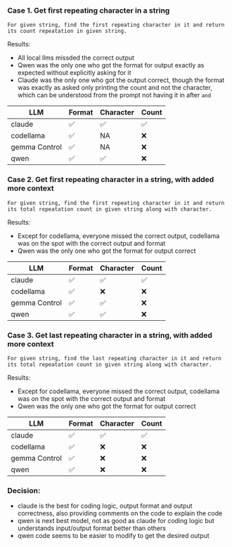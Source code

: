### Case 1. Get first repeating character in a string

```
For given string, find the first repeating character in it and return its count repeatation in given string.
```
Results:
- All local llms missded the correct output
- Qwen was the only one who got the format for output exactly as expected without explicitly asking for it
- Claude was the only one who got the output correct, though the format was exactly as asked only printing the count and not the character, which can be understood from the prompt not having it in after `and`

| LLM | Format | Character | Count |
| --- | --- | --- | --- |
| claude | ✅ | ✅ | ✅ |
| codellama | ✅ | NA | ❌ |
| gemma Control | ✅ | NA | ❌ |
| qwen | ✅ | ✅ | ❌ |

### Case 2. Get first repeating character in a string, with added more context

```
For given string, find the first repeating character in it and return its total repeatation count in given string along with character.
```
Results:
- Except for codellama, everyone missed the correct output, codellama was on the spot with the correct output and format
- Qwen was the only one who got the format for output correct

| LLM | Format | Character | Count |
| --- | --- | --- | --- |
| claude | ✅ | ✅ | ✅ |
| codellama | ✅ | ❌ | ❌ |
| gemma Control | ✅ | ✅ | ❌ |
| qwen | ✅ | ✅ | ❌ |

### Case 3. Get last repeating character in a string, with added more context

```
For given string, find the last repeating character in it and return its total repeatation count in given string along with character.
```
Results:
- Except for codellama, everyone missed the correct output, codellama was on the spot with the correct output and format
- Qwen was the only one who got the format for output correct

| LLM | Format | Character | Count |
| --- | --- | --- | --- |
| claude | ✅ | ✅ | ✅ |
| codellama | ✅ | ❌ | ❌ |
| gemma Control | ✅ | ❌ | ❌ |
| qwen | ✅ | ❌ | ❌ |

### Decision:
- claude is the best for coding logic, output format and output correctness, also providing comments on the code to explain the code
- qwen is next best model, not as good as claude for coding logic but understands input/output format better than others
- qwen code seems to be easier to modify to get the desired output
